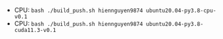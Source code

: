 - CPU: `bash ./build_push.sh hiennguyen9874 ubuntu20.04-py3.8-cpu-v0.1`
- CPU: `bash ./build_push.sh hiennguyen9874 ubuntu20.04-py3.8-cuda11.3-v0.1`
